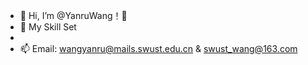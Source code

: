 - 👋 Hi, I’m @YanruWang！💖
- 👀 My Skill Set
- 
- 📫 Email: wangyanru@mails.swust.edu.cn & swust_wang@163.com


<!---
YanruWang-string/YanruWang-string is a ✨ special ✨ repository because its `README.md` (this file) appears on your GitHub profile.
You can click the Preview link to take a look at your changes.
--->
